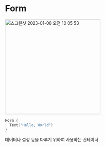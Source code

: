 # Form

<img width="313" alt="스크린샷 2023-01-08 오전 10 05 53" src="https://user-images.githubusercontent.com/63408930/211176310-52fd97db-a906-4bf3-a186-5dffb943cf95.png">



```swift
Form {
  Text("Hello, World")
}
```
데이터나 설정 등을 다루기 위하여 사용하는 컨테이너
